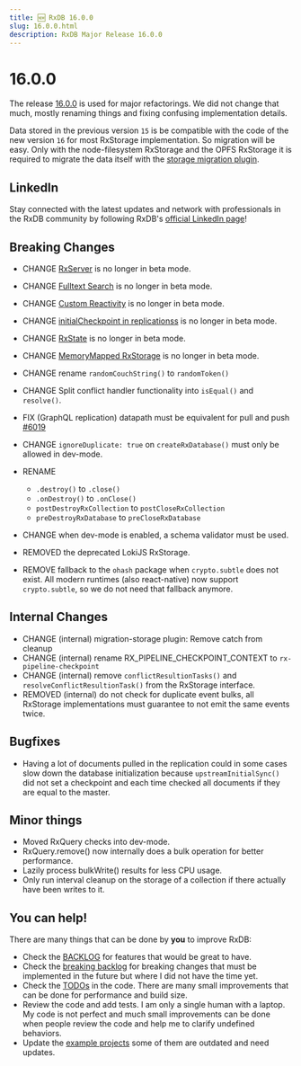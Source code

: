 ```yaml
---
title: 🆕 RxDB 16.0.0
slug: 16.0.0.html
description: RxDB Major Release 16.0.0
---
```



# 16.0.0

The release [16.0.0](https://rxdb.info/releases/16.0.0.html) is used for major refactorings. We did not change that much, mostly renaming things and fixing confusing implementation details.

Data stored in the previous version `15` is be compatible with the code of the new version `16` for most RxStorage implementation. So migration will be easy. Only with the node-filesystem RxStorage and the OPFS RxStorage it is required to migrate the data itself with the [storage migration plugin](../migration-storage.md).

## LinkedIn

Stay connected with the latest updates and network with professionals in the RxDB community by following RxDB's [official LinkedIn page](https://www.linkedin.com/company/rxdb)!


## Breaking Changes
- CHANGE [RxServer](https://rxdb.info/rx-server.html) is no longer in beta mode.
- CHANGE [Fulltext Search](https://rxdb.info/fulltext-search.html) is no longer in beta mode.
- CHANGE [Custom Reactivity](https://rxdb.info/reactivity.html) is no longer in beta mode.
- CHANGE [initialCheckpoint in replicationss](https://rxdb.info/replication.html) is no longer in beta mode.
- CHANGE [RxState](https://rxdb.info/rx-state.html) is no longer in beta mode.
- CHANGE [MemoryMapped RxStorage](https://rxdb.info/rx-storage-memory-mapped.html) is no longer in beta mode.

- CHANGE rename `randomCouchString()` to `randomToken()`
- CHANGE Split conflict handler functionality into `isEqual()` and `resolve()`.
- FIX (GraphQL replication) datapath must be equivalent for pull and push [#6019](https://github.com/pubkey/rxdb/pull/6019)
- CHANGE `ignoreDuplicate: true` on `createRxDatabase()` must only be allowed in dev-mode.
- RENAME 
  - `.destroy()` to `.close()`
  - `.onDestroy()` to `.onClose()`
  - `postDestroyRxCollection` to `postCloseRxCollection`
  - `preDestroyRxDatabase` to `preCloseRxDatabase`
- CHANGE when dev-mode is enabled, a schema validator must be used.
- REMOVED the deprecated LokiJS RxStorage.

- REMOVE fallback to the `ohash` package when `crypto.subtle` does not exist. All modern runtimes (also react-native) now support `crypto.subtle`, so we do not need that fallback anymore.

## Internal Changes

- CHANGE (internal) migration-storage plugin: Remove catch from cleanup
- CHANGE (internal) rename RX_PIPELINE_CHECKPOINT_CONTEXT to `rx-pipeline-checkpoint`
- CHANGE (internal) remove `conflictResultionTasks()` and `resolveConflictResultionTask()` from the RxStorage interface.
- REMOVED (internal) do not check for duplicate event bulks, all RxStorage implementations must guarantee to not emit the same events twice.

## Bugfixes

- Having a lot of documents pulled in the replication could in some cases slow down the database initialization because `upstreamInitialSync()` did not set a checkpoint and each time checked all documents if they are equal to the master.


## Minor things

- Moved RxQuery checks into dev-mode.
- RxQuery.remove() now internally does a bulk operation for better performance.
- Lazily process bulkWrite() results for less CPU usage.
- Only run interval cleanup on the storage of a collection if there actually have been writes to it.

## You can help!

There are many things that can be done by **you** to improve RxDB:

- Check the [BACKLOG](https://github.com/pubkey/rxdb/blob/master/orga/BACKLOG.md) for features that would be great to have.
- Check the [breaking backlog](https://github.com/pubkey/rxdb/blob/master/orga/before-next-major.md) for breaking changes that must be implemented in the future but where I did not have the time yet.
- Check the [TODOs](https://github.com/pubkey/rxdb/search?q=TODO) in the code. There are many small improvements that can be done for performance and build size.
- Review the code and add tests. I am only a single human with a laptop. My code is not perfect and much small improvements can be done when people review the code and help me to clarify undefined behaviors.
- Update the [example projects](https://github.com/pubkey/rxdb/tree/master/examples) some of them are outdated and need updates.
